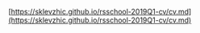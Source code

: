 [https://sklevzhic.github.io/rsschool-2019Q1-cv/cv.md](https://sklevzhic.github.io/rsschool-2019Q1-cv/cv.md)